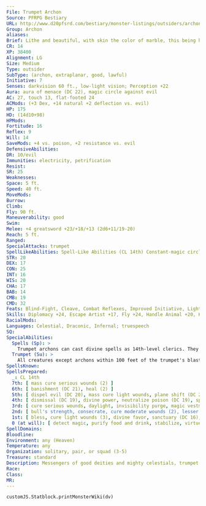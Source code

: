 ```yaml
---
File: Trumpet Archon
Source: PFRPG Bestiary
URL: http://www.d20pfsrd.com/bestiary/monster-listings/outsiders/archon/trumpet-archon
Group: Archon
aliases: 
Brief: Lithe and beautiful, with skin the color of marble, this being hovers upon powerful, white wings and radiates a sense of serenity.
CR: 14
XP: 38400
Alignment: LG
Size: Medium
Type: outsider
SubType: (archon, extraplanar, good, lawful)
Initiative: 7
Senses: darkvision 60 ft., low-light vision; Perception +22
Aura: aura of menace (DC 22), magic circle against evil
AC: 27, touch 13, flat-footed 24
ACMods: (+3 Dex, +14 natural +2 deflection vs. evil)
HP: 175
HD: (14d10+98)
HPMods: 
Fortitude: 16
Reflex: 9
Will: 14
SaveMods: +4 vs. poison, +2 resistance vs. evil
DefensiveAbilities: 
DR: 10/evil
Immunities: electricity, petrification
Resist: 
SR: 25
Weaknesses: 
Space: 5 ft.
Speed: 40 ft.
MoveMods: 
Burrow: 
Climb: 
Fly: 90 ft.
Maneuverability: good
Swim: 
Melee: +4 greatsword +23/+18/+13 (2d6+11/19-20)
Reach: 5 ft.
Ranged: 
SpecialAttacks: trumpet
SpellLikeAbilities: Spell-Like Abilities (CL 14th) Constant-magic circle against evil At will-aid, continual flame, detect evil, greater teleport (self plus 50 lbs. of objects only), message
STR: 20
DEX: 17
CON: 25
INT: 16
WIS: 20
CHA: 17
BAB: 14
CMB: 19
CMD: 32
Feats: Blind-Fight, Cleave, Combat Reflexes, Improved Initiative, Lightning Reflexes, Persuasive, Power Attack
Skills: Diplomacy +24, Escape Artist +17, Fly +24, Handle Animal +20, Knowledge (religion) +20, Perception +22, Perform (wind instruments) +20, Sense Motive +24, Stealth +20
RacialMods: 
Languages: Celestial, Draconic, Infernal; truespeech
SQ: 
SpecialAbilities:
  Spells (Sp): >
    Trumpet archons can cast divine spells as 14th-level clerics. They do not gain access to domains or other cleric abilities.
  Trumpet (Su): >
    All creatures except archons within 100 feet of the trumpet's blast must succeed on a DC 19 Fortitude save or be paralyzed for 1d4 rounds. The save DC is Charisma-based. The archon can also command its trumpet to become a +4 greatsword as a free action. Out of the archon's hands, it is a chunk of useless metal.
SpellsKnown: 
SpellsPrepared:
  _: CL 14th
  7th: [ mass cure serious wounds (2) ]
  6th: [ banishment (DC 21), heal (2) ]
  5th: [ dispel evil (DC 20), mass cure light wounds, plane shift (DC 20), raise dead ]
  4th: [ dismissal (DC 19), divine power, neutralize poison (DC 19), spell immunity ]
  3rd: [ cure serious wounds, daylight, invisibility purge, magic vestment, protection from energy ]
  2nd: [ bull's strength, consecrate, cure moderate wounds (2), lesser restoration (2), owl's wisdom ]
  1st: [ bless, cure light wounds (3), divine favor, sanctuary (DC 16), shield of faith ]
  0 (at will): [ detect magic, purify food and drink, stabilize, virtue ]
SpellDomains: 
Bloodline: 
Environment: any (Heaven)
Temperature: any
Organization: solitary, pair, or squad (3-5)
Treasure: standard
Description: Messengers of good deities and mighty celestials, trumpet archons serve as the vanguard of divine armies and rally the legions of heaven to war. When lawful good deities have the need to communicate directly with a group of mortals, they often send trumpet archons to act as their intermediaries. Trumpet archons speak with clear, musical voices. Their otherworldly eyes are white and pupilless. All trumpet archons carry a gleaming magical trumpet or horn with which they create wondrous music, sound calls to other archons, paralyze enemies, or defend the virtuous. They typically adorn their trumpet with the standard of their liege.
Race: 
Class: 
MR: 
---
```

```dataviewjs
customJS.Statblock.printMonsterWiki(dv)
```
